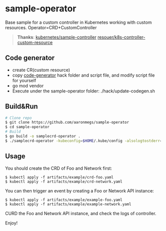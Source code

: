 # sample-operator
Base sample for a custom controller in Kubernetes working with custom resources. Operator=CRD+CustomController
> **Thanks**: 
> [kubernetes/sample-controller](https://github.com/kubernetes/sample-controller)
> [resouer/k8s-controller-custom-resource](https://github.com/resouer/k8s-controller-custom-resource)

## Code generator
- create CR(custom resource)
- copy [code-generator](https://github.com/kubernetes/code-generator) hack folder and script file, and modify script file for yourself
- go mod vendor
- Execute under the sample-operator folder: ./hack/update-codegen.sh

## Build&Run
```bash
# Clone repo
$ git clone https://github.com/aaronmegs/sample-operator
$ cd sample-operator
# Build
$ go build -o samplecrd-operator .
$ ./samplecrd-operator -kubeconfig=$HOME/.kube/config -alsologtostderr=true
```

## Usage

You should create the CRD of Foo and Network first:

```
$ kubectl apply -f artifacts/example/crd-foo.yaml
$ kubectl apply -f artifacts/example/crd-network.yaml
```

You can then trigger an event by creating a Foo or Network API instance:

```
$ kubectl apply -f artifacts/example/example-foo.yaml
$ kubectl apply -f artifacts/example/example-network.yaml
```

CURD the Foo and Network API instance, and check the logs of controller.

Enjoy!
